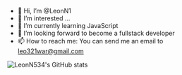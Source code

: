 - 👋 Hi, I’m @LeonN1
- 👀 I’m interested ...
- 🌱 I’m currently learning JavaScript
- 💞️ I’m looking forward to become a fullstack developer
- 📫 How to reach me: You can send me an email to leo321war@gmail.com

<!---
LeonN1/LeonN1 is a ✨ special ✨ repository because its `README.md` (this file) appears on your GitHub profile.
You can click the Preview link to take a look at your changes.
--->

![LeonN534's GitHub stats](https://github-readme-stats.vercel.app/api?username=LeonN534&show_icons=true&bg_color=211f27&text_color=e5e5e5&icon_color=d484f4&title_color=85bef7)
